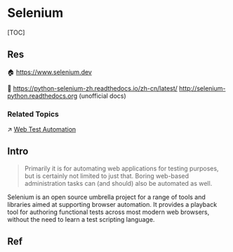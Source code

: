 # Selenium

[TOC]



## Res
🏠 https://www.selenium.dev

📂 https://python-selenium-zh.readthedocs.io/zh-cn/latest/
http://selenium-python.readthedocs.org (unofficial docs)


### Related Topics
↗ [Web Test Automation](../../../../../../Software%20Maintenance%20&%20Operations%20Management/🧪%20Software%20Testing/🤖%20Test%20Automation/Web%20Test%20Automation.md)



## Intro
> Primarily it is for automating web applications for testing purposes, but is certainly not limited to just that. Boring web-based administration tasks can (and should) also be automated as well.

Selenium is an open source umbrella project for a range of tools and libraries aimed at supporting browser automation. It provides a playback tool for authoring functional tests across most modern web browsers, without the need to learn a test scripting language.



## Ref
[python-selenium开发（1：基础用法）]: http://t.csdnimg.cn/3zSfI
[selenium 八种元素定位方式(详细)+span定位有一个问题求解]: http://t.csdnimg.cn/7uuXF

[Selenium python Error: element could not be scrolled into view]: https://stackoverflow.com/questions/56085152/selenium-python-error-element-could-not-be-scrolled-into-view
